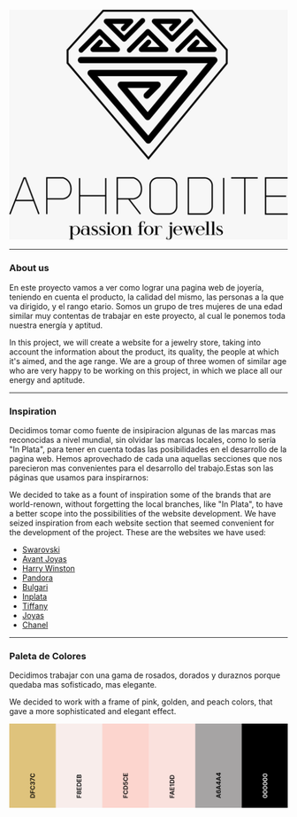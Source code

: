 
![Aphrodite](/imagenes_readme/logo.jpeg)

****
### About us

En este proyecto vamos a ver como lograr una pagina web de joyería, teniendo en cuenta el producto, la calidad del mismo, las personas a la que va dirigido, y el rango etario.
Somos un grupo de tres mujeres de una edad similar muy contentas de trabajar en este proyecto, al cual le ponemos toda nuestra energía y aptitud.

In this project, we will create a website for a jewelry store, taking into account the information about the product, its quality, the people at which it's aimed, and the age range.
We are a group of three women of similar age who are very happy to be working on this project, in which we place all our energy and aptitude.

****
### Inspiration

Decidimos tomar como fuente de insipiracion algunas de las marcas mas reconocidas a nivel mundial, sin olvidar las marcas locales, como lo sería "In Plata", para tener en cuenta todas las posibilidades en el desarrollo de la pagina web. Hemos aprovechado de cada una aquellas secciones que nos parecieron mas convenientes para el desarrollo del trabajo.Estas son las páginas que usamos para inspirarnos:

We decided to take as a fount of inspiration some of the brands that are world-renown, without forgetting the local branches, like "In Plata", to have a better scope into the possibilities of the website development. We have seized inspiration from each website section that seemed convenient for the development of the project.
These are the websites we have used:

- [Swarovski](https://www.swarovski.com.ar/)
- [Avant Joyas](https://avantjoyas.com/ )
- [Harry Winston](https://www.harrywinston.com/en )
- [Pandora](https://www.pandoraoficial.com.ar/ )
- [Bulgari](https://www.bulgari.com/)
- [Inplata](https://inplata.com/)
- [Tiffany](https://www.tiffany.com/)
- [Joyas](https://www.instagram.com/joyaslakshmi/?utm_medium=copy_link )
- [Chanel](https://www.chanel.com/)


****
### Paleta de Colores

Decidimos trabajar con una gama de rosados, dorados y duraznos porque quedaba mas sofisticado, mas elegante.

We decided to work with a frame of pink, golden, and peach colors, that gave a more sophisticated and elegant effect.

![Paleta de Colores](/imagenes_readme/PAL.png)